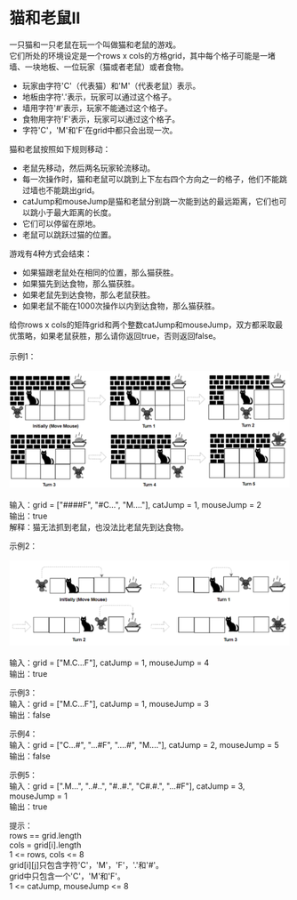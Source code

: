 <h1>猫和老鼠II</h1>

一只猫和一只老鼠在玩一个叫做猫和老鼠的游戏。</br>
它们所处的环境设定是一个rows x cols的方格grid，其中每个格子可能是一堵墙、一块地板、一位玩家（猫或者老鼠）或者食物。</br>
- 玩家由字符'C'（代表猫）和'M'（代表老鼠）表示。</br>
- 地板由字符'.'表示，玩家可以通过这个格子。</br>
- 墙用字符'#'表示，玩家不能通过这个格子。</br>
- 食物用字符'F'表示，玩家可以通过这个格子。</br>
- 字符'C'，'M'和'F'在grid中都只会出现一次。</br>

猫和老鼠按照如下规则移动：</br>
- 老鼠先移动，然后两名玩家轮流移动。</br>
- 每一次操作时，猫和老鼠可以跳到上下左右四个方向之一的格子，他们不能跳过墙也不能跳出grid。</br>
- catJump和mouseJump是猫和老鼠分别跳一次能到达的最远距离，它们也可以跳小于最大距离的长度。</br>
- 它们可以停留在原地。</br>
- 老鼠可以跳跃过猫的位置。</br>

游戏有4种方式会结束：</br>
- 如果猫跟老鼠处在相同的位置，那么猫获胜。</br>
- 如果猫先到达食物，那么猫获胜。</br>
- 如果老鼠先到达食物，那么老鼠获胜。</br>
- 如果老鼠不能在1000次操作以内到达食物，那么猫获胜。</br>

给你rows x cols的矩阵grid和两个整数catJump和mouseJump，双方都采取最优策略，如果老鼠获胜，那么请你返回true，否则返回false。</br>
</br>
示例1：</br>
</br>![](./image/1.png)</br></br>
输入：grid = ["####F", "#C...", "M...."], catJump = 1, mouseJump = 2</br>
输出：true</br>
解释：猫无法抓到老鼠，也没法比老鼠先到达食物。</br>

示例2：</br>
</br>![](./image/2.png)</br></br>
输入：grid = ["M.C...F"], catJump = 1, mouseJump = 4</br>
输出：true</br>

示例3：</br>
输入：grid = ["M.C...F"], catJump = 1, mouseJump = 3</br>
输出：false</br>

示例4：</br>
输入：grid = ["C...#", "...#F", "....#", "M...."], catJump = 2, mouseJump = 5</br>
输出：false</br>

示例5：</br>
输入：grid = [".M...", "..#..", "#..#.", "C#.#.", "...#F"], catJump = 3, mouseJump = 1</br>
输出：true</br>

提示：</br>
rows == grid.length</br>
cols = grid[i].length</br>
1 <= rows, cols <= 8</br>
grid[i][j]只包含字符'C'，'M'，'F'，'.'和'#'。</br>
grid中只包含一个'C'，'M'和'F'。</br>
1 <= catJump, mouseJump <= 8</br>
